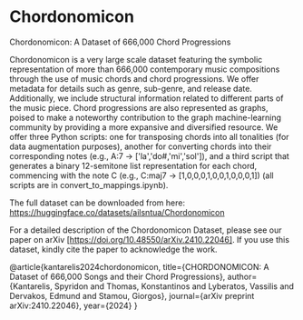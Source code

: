 # Chordonomicon
Chordonomicon: A Dataset of 666,000 Chord Progressions

Chordonomicon is a very large scale dataset featuring the symbolic representation of more than 666,000 contemporary music compositions through the use of music chords and chord progressions. We offer metadata for details such as genre, sub-genre, and release date. Additionally, we include structural information related to different parts of the music piece. Chord progressions are also represented as graphs, poised to make a noteworthy contribution to the graph machine-learning community by providing a more expansive and diversified resource. We offer three Python scripts: one for transposing chords into all tonalities (for data augmentation purposes), another for converting chords into their corresponding notes (e.g., A:7 → ['la','do\#,'mi','sol']), and a third script that generates a binary 12-semitone list representation for each chord, commencing with the note C (e.g., C:maj7 → [1,0,0,0,1,0,0,1,0,0,0,1]) (all scripts are in convert_to_mappings.ipynb).

The full dataset can be downloaded from here:
https://huggingface.co/datasets/ailsntua/Chordonomicon

For a detailed description of the Chordonomicon Dataset, please see our paper on arXiv [https://doi.org/10.48550/arXiv.2410.22046]. If you use this dataset, kindly cite the paper to acknowledge the work.

@article{kantarelis2024chordonomicon,
  title={CHORDONOMICON: A Dataset of 666,000 Songs and their Chord Progressions},
  author={Kantarelis, Spyridon and Thomas, Konstantinos and Lyberatos, Vassilis and Dervakos, Edmund and Stamou, Giorgos},
  journal={arXiv preprint arXiv:2410.22046},
  year={2024}
}
